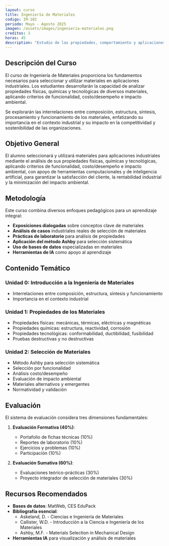```yaml
---
layout: curso
title: Ingeniería de Materiales
codigo: IM-102
periodo: Mayo - Agosto 2025
imagen: /assets/images/ingenieria-materiales.png
creditos: 3
horas: 45
description: "Estudio de las propiedades, comportamiento y aplicaciones de diversos materiales en ingeniería, abarcando sus procesos de selección y manufactura."
---
```


## Descripción del Curso

El curso de Ingeniería de Materiales proporciona los fundamentos necesarios para seleccionar y utilizar materiales en aplicaciones industriales. Los estudiantes desarrollarán la capacidad de analizar propiedades físicas, químicas y tecnológicas de diversos materiales, aplicando criterios de funcionalidad, costo/desempeño e impacto ambiental.

Se explorarán las interrelaciones entre composición, estructura, síntesis, procesamiento y funcionamiento de los materiales, enfatizando su importancia en el contexto industrial y su impacto en la competitividad y sostenibilidad de las organizaciones.

## Objetivo General

El alumno seleccionará y utilizará materiales para aplicaciones industriales mediante el análisis de sus propiedades físicas, químicas y tecnológicas, aplicando criterios de funcionalidad, costo/desempeño e impacto ambiental, con apoyo de herramientas computacionales y de inteligencia artificial, para garantizar la satisfacción del cliente, la rentabilidad industrial y la minimización del impacto ambiental.

## Metodología

Este curso combina diversos enfoques pedagógicos para un aprendizaje integral:

- **Exposiciones dialogadas** sobre conceptos clave de materiales
- **Análisis de casos** industriales reales de selección de materiales
- **Prácticas de laboratorio** para análisis de propiedades
- **Aplicación del método Ashby** para selección sistemática
- **Uso de bases de datos** especializadas en materiales
- **Herramientas de IA** como apoyo al aprendizaje

## Contenido Temático

### Unidad 0: Introducción a la Ingeniería de Materiales
- Interrelaciones entre composición, estructura, síntesis y funcionamiento
- Importancia en el contexto industrial

### Unidad 1: Propiedades de los Materiales
- Propiedades físicas: mecánicas, térmicas, eléctricas y magnéticas
- Propiedades químicas: estructura, reactividad, corrosión
- Propiedades tecnológicas: conformabilidad, ductibilidad, fusibilidad
- Pruebas destructivas y no destructivas

### Unidad 2: Selección de Materiales
- Método Ashby para selección sistemática
- Selección por funcionalidad
- Análisis costo/desempeño
- Evaluación de impacto ambiental
- Materiales alternativos y emergentes
- Normatividad y validación

## Evaluación

El sistema de evaluación considera tres dimensiones fundamentales:

1. **Evaluación Formativa (40%)**: 
   - Portafolio de fichas técnicas (10%)
   - Reportes de laboratorio (10%)
   - Ejercicios y problemas (10%)
   - Participación (10%)

2. **Evaluación Sumativa (60%)**:
   - Evaluaciones teórico-prácticas (30%)
   - Proyecto integrador de selección de materiales (30%)

## Recursos Recomendados

- **Bases de datos**: MatWeb, CES EduPack
- **Bibliografía esencial**: 
  - Askeland, D. - Ciencias e Ingeniería de Materiales
  - Callister, W.D. - Introducción a la Ciencia e Ingeniería de los Materiales
  - Ashby, M.F. - Materials Selection in Mechanical Design
- **Herramientas IA** para visualización y análisis de materiales 